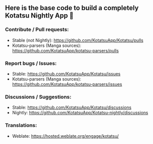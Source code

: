 ## Here is the base code to build a completely Kotatsu Nightly App 🐧

### Contribute / Pull requests:
- Stable (not Nightly): https://github.com/KotatsuApp/Kotatsu/pulls
- Kotatsu-parsers (Manga sources): https://github.com/KotatsuApp/kotatsu-parsers/pulls

### Report bugs / Issues:
- Stable: https://github.com/KotatsuApp/Kotatsu/issues
- Kotatsu-parsers (Manga sources): https://github.com/KotatsuApp/kotatsu-parsers/issues

### Discussions / Suggestions:
- Stable: https://github.com/KotatsuApp/Kotatsu/discussions
- Nightly: https://github.com/KotatsuApp/Kotatsu-nightly/discussions

### Translations:
- Weblate: https://hosted.weblate.org/engage/kotatsu/
